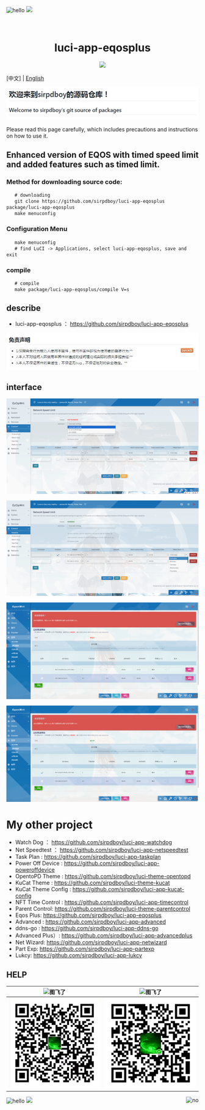 ![hello](https://views.whatilearened.today/views/github/sirpdboy/deplives.svg) [![](https://img.shields.io/badge/TG群-点击加入-FFFFFF.svg)](https://t.me/joinchat/AAAAAEpRF88NfOK5vBXGBQ)

<h1 align="center">
  <br>luci-app-eqosplus<br>
</h1>

  <p align="center">

  <a target="_blank" href="https://github.com/sirpdboy/luci-app-eqosplus/releases">
    <img src="https://img.shields.io/github/release/sirpdboy/luci-app-eqosplus.svg?style=flat-square&label=luci-app-eqosplus&colorB=green">
  </a>
</p>

[中文] | [English](README.md) 

![screenshots](https://raw.githubusercontent.com/sirpdboy/openwrt/master/doc/说明1.jpg)

Please read this page carefully, which includes precautions and instructions on how to use it.

## Enhanced version of EQOS with timed speed limit and added features such as timed limit.

### Method for downloading source code:

 ```Brach
    # downloading
    git clone https://github.com/sirpdboy/luci-app-eqosplus package/luci-app-eqosplus
    make menuconfig
 ``` 
### Configuration Menu
 ```Brach
    make menuconfig
	# find LuCI -> Applications, select luci-app-eqosplus, save and exit
 ``` 
### compile

 ```Brach 
    # compile
    make package/luci-app-eqosplus/compile V=s
 ```


## describe

- luci-app-eqosplus ： https://github.com/sirpdboy/luci-app-eqosplus

![screenshots](https://raw.githubusercontent.com/sirpdboy/openwrt/master/doc/说明2.jpg)


## interface

![screenshots](./doc/eqosplus0.png)

![screenshots](./doc/eqosplus1.png)

![screenshots](https://raw.githubusercontent.com/sirpdboy/openwrt/master/doc/eqosplus.png)

![screenshots](https://raw.githubusercontent.com/sirpdboy/openwrt/master/doc/eqosplus2.png)


# My other project

- Watch Dog ： https://github.com/sirpdboy/luci-app-watchdog
- Net Speedtest ： https://github.com/sirpdboy/luci-app-netspeedtest
- Task Plan : https://github.com/sirpdboy/luci-app-taskplan
- Power Off Device : https://github.com/sirpdboy/luci-app-poweroffdevice
- OpentoPD Theme : https://github.com/sirpdboy/luci-theme-opentopd
- KuCat Theme : https://github.com/sirpdboy/luci-theme-kucat
- KuCat Theme Config : https://github.com/sirpdboy/luci-app-kucat-config
- NFT Time Control : https://github.com/sirpdboy/luci-app-timecontrol
- Parent Control: https://github.com/sirpdboy/luci-theme-parentcontrol
- Eqos Plus: https://github.com/sirpdboy/luci-app-eqosplus
- Advanced : https://github.com/sirpdboy/luci-app-advanced
- ddns-go : https://github.com/sirpdboy/luci-app-ddns-go
- Advanced Plus）: https://github.com/sirpdboy/luci-app-advancedplus
- Net Wizard: https://github.com/sirpdboy/luci-app-netwizard
- Part Exp: https://github.com/sirpdboy/luci-app-partexp
- Lukcy: https://github.com/sirpdboy/luci-app-lukcy

## HELP

|     <img src="https://img.shields.io/badge/-Alipay-F5F5F5.svg" href="#赞助支持本项目-" height="25" alt="图飞了"/>  |  <img src="https://img.shields.io/badge/-WeChat-F5F5F5.svg" height="25" alt="图飞了" href="#赞助支持本项目-"/>  | 
| :-----------------: | :-------------: |
|![xm1](https://raw.githubusercontent.com/sirpdboy/openwrt/master/doc/支付宝.png) | ![xm1](https://raw.githubusercontent.com/sirpdboy/openwrt/master/doc/微信.png) |

<a href="#readme">
    <img src="https://img.shields.io/badge/-TOP-orange.svg" alt="no" title="Return TOP" align="right"/>
</a>

![hello](https://visitor-badge-deno.deno.dev/sirpdboy.sirpdboy.svg) [![](https://img.shields.io/badge/TGGroup-ClickJoin-FFFFFF.svg)](https://t.me/joinchat/AAAAAEpRF88NfOK5vBXGBQ)
